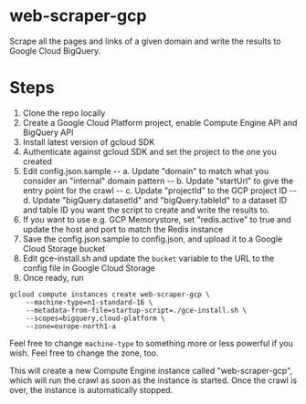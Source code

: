 # web-scraper-gcp
Scrape all the pages and links of a given domain and write the results to Google Cloud BigQuery.

# Steps

1. Clone the repo locally
2. Create a Google Cloud Platform project, enable Compute Engine API and BigQuery API
3. Install latest version of gcloud SDK
4. Authenticate against gcloud SDK and set the project to the one you created
5. Edit config.json.sample
-- a. Update "domain" to match what you consider an "internal" domain pattern
-- b. Update "startUrl" to give the entry point for the crawl
-- c. Update "projectId" to the GCP project ID
-- d. Update "bigQuery.datasetId" and "bigQuery.tableId" to a dataset ID and table ID you want the script to create and write the results to.
6. If you want to use e.g. GCP Memorystore, set "redis.active" to true and update the host and port to match the Redis instance
7. Save the config.json.sample to config.json, and upload it to a Google Cloud Storage bucket
8. Edit gce-install.sh and update the `bucket` variable to the URL to the config file in Google Cloud Storage
9. Once ready, run

```
gcloud compute instances create web-scraper-gcp \
    --machine-type=n1-standard-16 \
    --metadata-from-file=startup-script=./gce-install.sh \
    --scopes=bigquery,cloud-platform \
    --zone=europe-north1-a
```

Feel free to change `machine-type` to something more or less powerful if you wish. Feel free to change the zone, too.

This will create a new Compute Engine instance called "web-scraper-gcp", which will run the crawl as soon as the instance is started. Once the crawl is over, the instance is automatically stopped.
